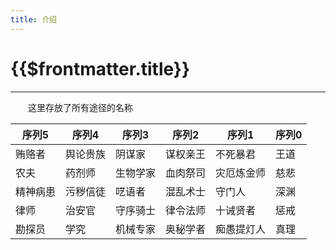 ```yaml
---
title: 介绍
---
```


# {{$frontmatter.title}}

***

&emsp;&emsp;这里存放了所有途径的名称

| 序列5  | 序列4  | 序列3  | 序列2  | 序列1   | 序列0 |
|------|------|------|------|-------|-----|
| 贿赂者  | 舆论贵族 | 阴谋家  | 谋权亲王 | 不死暴君  | 王道  |
| 农夫   | 药剂师  | 生物学家 | 血肉祭司 | 灾厄炼金师 | 慈悲  |
| 精神病患 | 污秽信徒 | 呓语者  | 混乱术士 | 守门人   | 深渊  |
| 律师   | 治安官  | 守序骑士 | 律令法师 | 十诫贤者  | 惩戒  |
| 勘探员  | 学究   | 机械专家 | 奥秘学者 | 痴愚提灯人 | 真理  |
